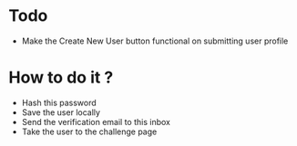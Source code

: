 # Todo

- Make the Create New User button functional on submitting user profile

# How to do it ?

- Hash this password
- Save the user locally
- Send the verification email to this inbox
- Take the user to the challenge page
